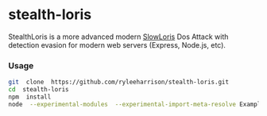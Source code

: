 # stealth-loris
StealthLoris is a more advanced modern [SlowLoris](https://www.cloudflare.com/learning/ddos/ddos-attack-tools/slowloris/) Dos Attack with detection evasion for modern web servers (Express, Node.js, etc).

### Usage
```bash
git  clone  https://github.com/ryleeharrison/stealth-loris.git
cd  stealth-loris
npm  install
node  --experimental-modules  --experimental-import-meta-resolve Example/Simple.mjs
```

